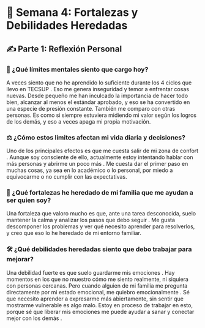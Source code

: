 # 📝 Semana 4: Fortalezas y Debilidades Heredadas

## ✍️ Parte 1: Reflexión Personal

### 💭 ¿Qué límites mentales siento que cargo hoy?

A veces siento que no he aprendido lo suficiente durante los 4 ciclos que llevo en TECSUP . Eso me genera inseguridad y temor a enfrentar cosas nuevas. Desde pequeño me han inculcado la importancia de hacer todo bien, alcanzar al menos el estándar aprobado, y eso se ha convertido en una especie de presión constante. También me comparo con otras personas. Es como si siempre estuviera midiendo mi valor según los logros de los demás, y eso a veces apaga mi propia motivación.

### ⚖️ ¿Cómo estos límites afectan mi vida diaria y decisiones?

Uno de los principales efectos es que me cuesta salir de mi zona de confort . Aunque soy consciente de ello, actualmente estoy intentando hablar con más personas y abrirme un poco más . Me cuesta dar el primer paso en muchas cosas, ya sea en lo académico o lo personal, por miedo a equivocarme o no cumplir con las expectativas.

### 🌟 ¿Qué fortalezas he heredado de mi familia que me ayudan a ser quien soy?

Una fortaleza que valoro mucho es que, ante una tarea desconocida, suelo mantener la calma y analizar los pasos que debo seguir . Me gusta descomponer los problemas y ver qué necesito aprender para resolverlos, y creo que eso lo he heredado de mi entorno familiar.

### 🛠️ ¿Qué debilidades heredadas siento que debo trabajar para mejorar?

Una debilidad fuerte es que suelo guardarme mis emociones . Hay momentos en los que no muestro cómo me siento realmente, ni siquiera con personas cercanas. Pero cuando alguien de mi familia me pregunta directamente por mi estado emocional, me quiebro emocionalmente . Sé que necesito aprender a expresarme más abiertamente, sin sentir que mostrarme vulnerable es algo malo. Estoy en proceso de trabajar en esto, porque sé que liberar mis emociones me puede ayudar a sanar y conectar mejor con los demás .
